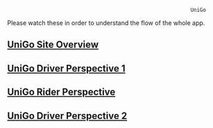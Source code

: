 

                                                               UniGo



Please watch these in order to understand the flow of the whole app.

## [UniGo Site Overview](https://youtu.be/06NijxTTuyI)

## [UniGo Driver Perspective 1](https://youtu.be/R28gDqj_JY8)


## [UniGo Rider Perspective](https://youtu.be/5RhkXoI91fs)

## [UniGo Driver Perspective 2](https://youtu.be/qnINrGle9fU)
